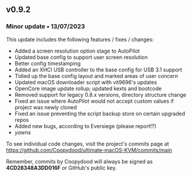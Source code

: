 ## v0.9.2

### Minor update • 13/07/2023

This update includes the following features / fixes / changes:

- Added a screen resolution option stage to AutoPilot
- Updated base config to support user screen resolution
- Better config timestamping 
- Added an XHCI USB controller to the base config for USB 3.1 support
- Tidied up the base config layout and marked areas of user concern
- Updated macOS downloader script with vit9696's updates
- OpenCore image update rollup; updated kexts and bootcode
- Removed support for legacy 0.8.x versions, directory structure change
- Fixed an issue where AutoPilot would not accept custom values if project was newly cloned
- Fixed an issue preventing the script backup store on certain upgraded repos
- Added new bugs, according to Eversiege (please report!?)
- *yawns*

To see individual code changes, visit the project's commits page at <https://github.com/Coopydood/ultimate-macOS-KVM/commits/main>

Remember, commits by Coopydood will always be signed as **4CD28348A3DD016F** or GitHub's public key.
